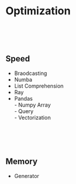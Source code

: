 # Optimization
<br/><br/><br/>
## Speed
* Braodcasting
* Numba
* List Comprehension
* Ray
* Pandas
<br>- Numpy Array
<br>- Query
<br>- Vectorization
<br/><br/><br/><br/><br/>
## Memory
* Generator
<br/><br/><br/><br/><br/>
